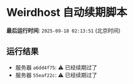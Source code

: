# Weirdhost 自动续期脚本

**最后运行时间**: `2025-09-18 02:13:51` (北京时间)

## 运行结果

- 服务器 `a6dd4f75`: ⚠️ 已经续期过了
- 服务器 `55eaf22c`: ⚠️ 已经续期过了
